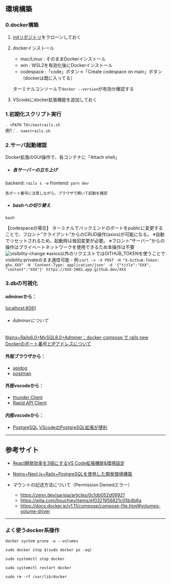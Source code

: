 ## 環境構築
### 0.docker構築
1. [initリポジトリ](https://github.com/githuno/init_devs)をクローンしておく  

2. dockerインストール
    - mac/Linux     : そのままDockerインストール　　
    - win           : WSL2を有効化後にDockerインストール　　
    - codespace     :「code」ボタン->「Create codespace on main」ボタン（dockerは既に入ってる）

    ターミナルコンソールで`docker --version`が有効か確認する  

3. VScodeにdocker拡張機能を追加しておく

### 1.初期化スクリプト実行
`. <PATH TO>/nextrails.sh`  
例1：`. naextrails.sh`  

### 2.サーバ起動確認
Docker拡張のGUI操作で、各コンテナに「Attach shell」

- ##### 各サーバーの立ち上げ
backend: `rails s -e`
frontend: `yarn dev`

    各ポート番号に注意しながら、ブラウザで開いて起動を確認

- ##### bashへの切り替え
`bash`

【codespaceの場合】
ターミナルでバックエンドのポートをpublicに変更することで、フロント”クライアント”からのCRUD操作(axios)が可能になる。
※自動でリセットされるため、起動時は毎回変更が必要。
※フロント”サーバー”からの操作はプライベートネットワークを使用できるため本操作は不要
![visibility-change](http://i.imgur.com/Jjwsc.jpg)
※axios以外のリクエストではGITHUB_TOKENを使うことでvisibility:privateのまま通信可能
    - 例:`curl -v -X POST -H "X-Github-Token: ghu_XXX" -H 'Content-Type: application/json' -d '{"title":"XXX", "content":"XXX"}' https://XXX-3002.app.github.dev/XXX`

<!-- 【codespaceの場合】
1. `code <PATH TO>/frontend`および`code <PATH TO>/backend`
2. backend（rails）では、/config/environments/development.rb にエラーメッセージで指定されたホスト名を追記する。
    https://engr-sng.com/blog/ruby1

    /config/environments/development.rb
    ```
    Rails.application.configure do
    
    =====中略=====
    
        config.hosts << "xxxxxxxxxx.vfs.cloud9.ap-northeast-1.amazonaws.com"
    end
    ``` -->



### 3.dbの可視化
#### adminerから：
 [localhost:8081](http://localhost:8081)
- ###### Adminerについて
[Nginx+Rails6.0+MySQL8.0+Adminer：docker-compose で rails new](https://zenn.dev/junki555/articles/13da16e4f10c9dee2bb9)   
[Dockerのポート番号とIPアドレスについて](https://www.distant-view.co.jp/column/3107/)

#### 外部ブラウザから：
- [apidog](https://apidog.com/jp/)
- [postman](https://www.postman.com/)

#### 外部vscodeから：
- [thunder Client](https://marketplace.visualstudio.com/items?itemName=rangav.vscode-thunder-client)
- [Rapid API Client](https://marketplace.visualstudio.com/items?itemName=RapidAPI.vscode-rapidapi-client)

#### 内部vscodeから：
- [PostgreSQL](https://marketplace.visualstudio.com/items?itemName=ckolkman.vscode-postgres)
        [VScodeのPostgreSQL拡張が便利](https://od10z.wordpress.com/2019/12/17/vscode-extensions-for-postgresql/)   


---
## 参考サイト
- [React開発効率を3倍にするVS Code拡張機能&環境設定](https://qiita.com/newt0/items/b7810fb38c339ec5e4a7)  
- [Nginx+Next.js+Rails+PostgreSQLを使用した開発環境構築](https://computer-tb.co.jp/2022/06/22/nginxnext-jsrailspostgresql%E3%82%92%E4%BD%BF%E7%94%A8%E3%81%97%E3%81%9F%E9%96%8B%E7%99%BA%E7%92%B0%E5%A2%83%E6%A7%8B%E7%AF%89/)

- マウントの記述方法について（Permission Deniedエラー）
    - https://zenn.dev/sarisia/articles/0c1db052d09921
    - https://qiita.com/houchiey/items/ef0321956821c05b4b6a
    - https://docs.docker.jp/v1.11/compose/compose-file.html#volumes-volume-driver

---

### よく使うdocker系操作
`docker system prune -a --volumes`

`sudo docker stop $(sudo docker ps -aq)`

`sudo systemctl stop docker`

`sudo systemctl restart docker`

`sudo rm -rf /var/lib/docker`
